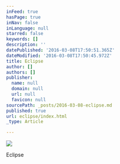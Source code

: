 ```yaml
---
inFeed: true
hasPage: true
inNav: false
inLanguage: null
starred: false
keywords: []
description: ''
datePublished: '2016-03-08T17:50:51.365Z'
dateModified: '2016-03-08T17:50:45.972Z'
title: Eclipse
author: []
authors: []
publisher:
  name: null
  domain: null
  url: null
  favicon: null
sourcePath: _posts/2016-03-08-eclipse.md
published: true
url: eclipse/index.html
_type: Article

---
```

![](https://the-grid-user-content.s3-us-west-2.amazonaws.com/9576ab2b-6bf6-4c49-bef0-fc63f5a8b3ee.jpg)

Eclipse